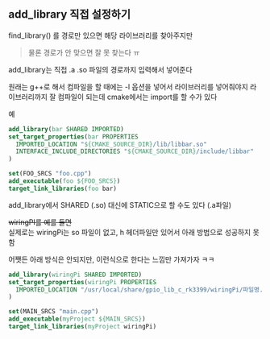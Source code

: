 ## add_library 직접 설정하기
find_library() 를 경로만 있으면 해당 라이브러리를 찾아주지만 
> 물론 경로가 안 맞으면 잘 못 찾는다 ㅠ

add_library는 직접 .a .so 파일의 경로까지 입력해서 넣어준다  

원래는 g++로 해서 컴파일을 할 때에는 -l 옵션을 넣어서 라이브러리를 넣어줘야지 라이브러리까지 잘 컴파일이 되는데 cmake에서는 import를 할 수가 있다   

예
```cmake
add_library(bar SHARED IMPORTED) 
set_target_properties(bar PROPERTIES
  IMPORTED_LOCATION "${CMAKE_SOURCE_DIR}/lib/libbar.so"
  INTERFACE_INCLUDE_DIRECTORIES "${CMAKE_SOURCE_DIR}/include/libbar"
)

set(FOO_SRCS "foo.cpp")
add_executable(foo ${FOO_SRCS})
target_link_libraries(foo bar) 
```

add_library에서 SHARED (.so) 대신에 STATIC으로 할 수도 있다 (.a파일)

~~wiringPI를 예를 들면~~   
실제로는 wiringPi는 so 파일이 없고, h 헤더파일만 있어서 아래 방법으로 성공하지 못함   

어쨋든 아래 방식은 안되지만, 이런식으로 한다는 느낌만 가져가자 ㅋㅋ
```cmake
add_library(wiringPi SHARED IMPORTED) 
set_target_properties(wiringPi PROPERTIES
  IMPORTED_LOCATION "/usr/local/share/gpio_lib_c_rk3399/wiringPi/파일명.so"
)

set(MAIN_SRCS "main.cpp")
add_executable(myProject ${MAIN_SRCS})
target_link_libraries(myProject wiringPi) 
```

